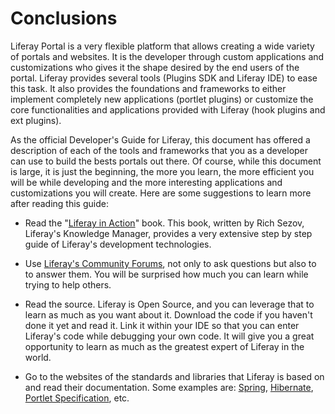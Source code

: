 
# Conclusions [](id=conclusio-9)

Liferay Portal is a very flexible platform that allows creating a wide variety
of portals and websites. It is the developer through custom applications and
customizations who gives it the shape desired by the end users of the portal.
Liferay provides several tools (Plugins SDK and Liferay IDE) to ease this task.
It also provides the foundations and frameworks to either implement completely
new applications (portlet plugins) or customize the core functionalities and
applications provided with Liferay (hook plugins and ext plugins).

As the official Developer's Guide for Liferay, this document has offered a
description of each of the tools and frameworks that you as a developer can use
to build the bests portals out there. Of course, while this document is large,
it is just the beginning, the more you learn, the more efficient you will be
while developing and the more interesting applications and customizations you
will create. Here are some suggestions to learn more after reading this guide:

- Read the "[Liferay in
Action](http://affiliate.manning.com/idevaffiliate.php?id=1133&url=7&tid1=liferaywebsite)"
book. This book, written by Rich Sezov, Liferay's Knowledge Manager, provides a
very extensive step by step guide of Liferay's development technologies.

- Use [Liferay's Community Forums](http://forum.liferay.com/), not only to ask
questions but also to to answer them. You will be surprised how much you can
learn while trying to help others.

- Read the source. Liferay is Open Source, and you can leverage that to learn as
much as you want about it. Download the code if you haven't done it yet and read
it. Link it within your IDE so that you can enter Liferay's code while debugging
your own code. It will give you a great opportunity to learn as much as the
greatest expert of Liferay in the world.

- Go to the websites of the standards and libraries that Liferay is based on and
read their documentation. Some examples are:
[Spring](http://www.springsource.org/), [Hibernate](http://www.hibernate.org/),
[Portlet Specification](http://jcp.org/en/jsr/detail?id=286), etc.


